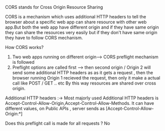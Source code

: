 CORS stands for Cross Origin Resource Sharing

CORS is a mechanism which uses additional HTTP headers to tell the browser about a specific web app can share resource with other web app.But both the web app have different origin and if they have same origin they can share the resources very easily but if they don't have same origin they have to follow CORS mechanism.

How CORS works?
1. Two web apps running on different origin--> CORS preflight mechanism is followed 
2. Preflight options are called first --> then second origin / Origin 2 will send some additional HTTP headers as as it gets a request , then the browser running Origin 1 recieved the request,  then only it make a actual call like POST / GET .. etc
By this way resources are shared over cross origin.


Additional HTTP headers :-> Most majorly used Additional HTTP headers is Accept-Control-Allow-Origin,Accept-Control-Allow-Methods. It can have different values,
on Public APIs , server sends as [Accept-Control-Allow-Origin:*]

Does this preflight call is made for all requests ?
No 